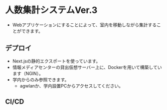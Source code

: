 # 人数集計システムVer.3
- Webアプリケーションにすることによって、室内を移動しながら集計することができます。

## デプロイ
- Next.jsの静的エクスポートを使っています。
- 情報メディアセンターの貸出仮想サーバー上に、Dockerを用いて構築しています（NGIN）。
- 学内からのみ参照できます。
  - agwlanか、学内設置PCからアクセスしてください。

## CI/CD
